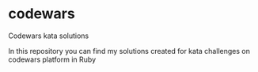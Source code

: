 # codewars
Codewars kata solutions

In this repository you can find my solutions created for kata challenges on codewars platform in Ruby
